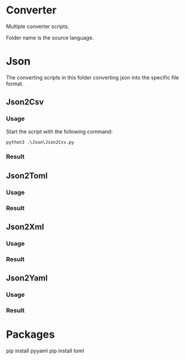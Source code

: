 # Converter

Multiple converter scripts. 

Folder name is the source language.
##

# Json

The converting scripts in this folder converting json into the specific file format.

## Json2Csv

### Usage

Start the script with the following command:

```
python3 .\Json\Json2Csv.py
```

### Result

## Json2Toml

### Usage

### Result

## Json2Xml

### Usage

### Result

## Json2Yaml

### Usage

### Result

# Packages

pip install pyyaml
pip install toml